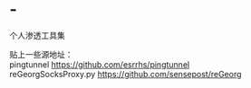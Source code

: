 # -
个人渗透工具集

贴上一些源地址：<br>
pingtunnel https://github.com/esrrhs/pingtunnel <br>
reGeorgSocksProxy.py https://github.com/sensepost/reGeorg
